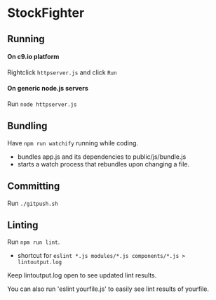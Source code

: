 # StockFighter

## Running

#### On c9.io platform
Rightclick `httpserver.js` and click `Run`

#### On generic node.js servers
Run `node httpserver.js`

## Bundling
Have `npm run watchify` running while coding. 
- bundles app.js and its dependencies to public/js/bundle.js
- starts a watch process that rebundles upon changing a file.

## Committing
Run `./gitpush.sh`

## Linting
Run `npm run lint`.
- shortcut for `eslint *.js modules/*.js components/*.js > lintoutput.log`

Keep lintoutput.log open to see updated lint results.

You can also run 'eslint yourfile.js' to easily see lint results of yourfile.
